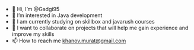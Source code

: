 - 👋 Hi, I’m @Gadgi95
- 👀 I’m interested in Java development
- 🌱 I am currently studying on skillbox and javarush courses
- 💞️ I want to collaborate on projects that will help me gain experience and improve my skills
- 📫 How to reach me khanov.murat@gmail.com

<!---
Gadgi95/Gadgi95 is a ✨ special ✨ repository because its `README.md` (this file) appears on your GitHub profile.
You can click the Preview link to take a look at your changes.
--->

